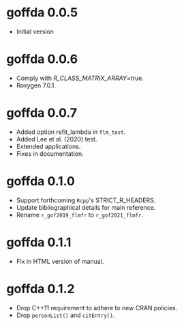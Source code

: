 # goffda 0.0.5

* Initial version

# goffda 0.0.6

* Comply with _R_CLASS_MATRIX_ARRAY_=true.
* Roxygen 7.0.1.

# goffda 0.0.7

* Added option refit_lambda in `flm_test`.
* Added Lee et al. (2020) test.
* Extended applications.
* Fixes in documentation.

# goffda 0.1.0

* Support forthcoming `Rcpp`'s STRICT_R_HEADERS.
* Update bibliographical details for main reference.
* Rename `r_gof2019_flmfr` to `r_gof2021_flmfr`.

# goffda 0.1.1

* Fix in HTML version of manual.

# goffda 0.1.2

* Drop C++11 requirement to adhere to new CRAN policies.
* Drop `personList()` and `citEntry()`.
